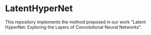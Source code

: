 # LatentHyperNet
This repository implements the method proposed in our work "Latent HyperNet: Exploring the Layers of Convolutional Neural Networks".
